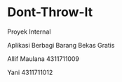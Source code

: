 # Dont-Throw-It
  Proyek Internal

  Aplikasi Berbagi Barang Bekas Gratis
 
  Allif Maulana    4311711009
 
  Yani             4311711012
